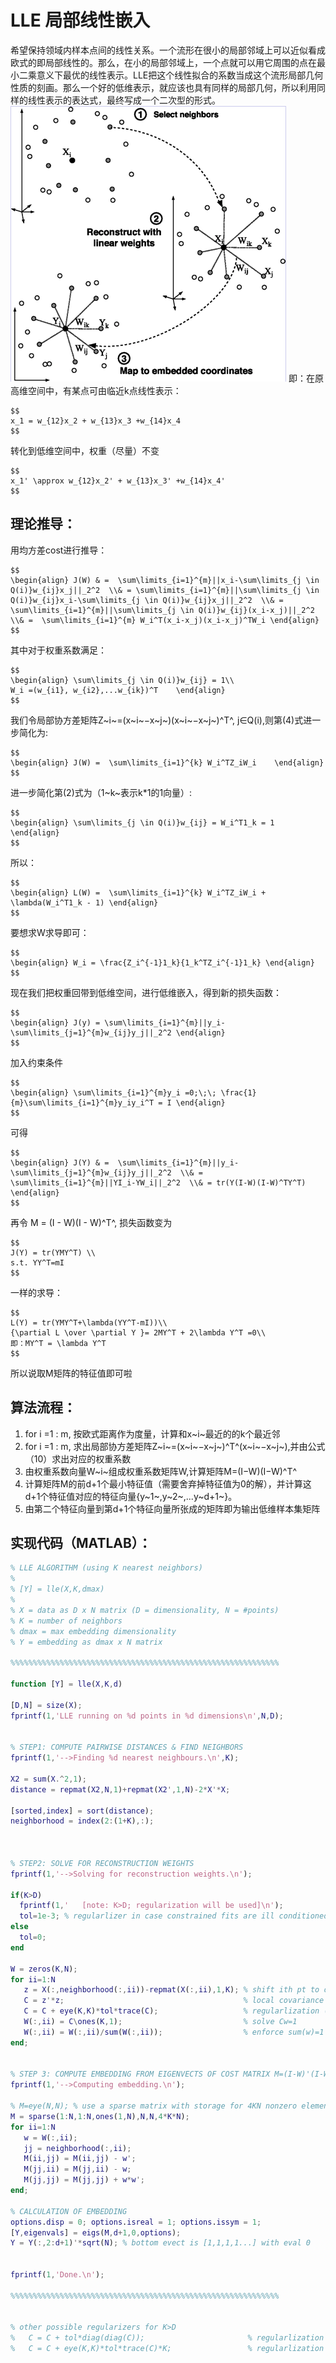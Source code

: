 # LLE 局部线性嵌入
希望保持领域内样本点间的线性关系。一个流形在很小的局部邻域上可以近似看成欧式的即局部线性的。那么，在小的局部邻域上，一个点就可以用它周围的点在最小二乘意义下最优的线性表示。LLE把这个线性拟合的系数当成这个流形局部几何性质的刻画。那么一个好的低维表示，就应该也具有同样的局部几何，所以利用同样的线性表示的表达式，最终写成一个二次型的形式。  
![](_v_images/20190316185556006_27057.png)
即：在原高维空间中，有某点可由临近k点线性表示：
```mathjax
$$
x_1 = w_{12}x_2 + w_{13}x_3 +w_{14}x_4
$$
```
转化到低维空间中，权重（尽量）不变  
```mathjax
$$
x_1' \approx w_{12}x_2' + w_{13}x_3' +w_{14}x_4'
$$
```  
## 理论推导：
用均方差cost进行推导：
```mathjax
$$
\begin{align} J(W) & =  \sum\limits_{i=1}^{m}||x_i-\sum\limits_{j \in Q(i)}w_{ij}x_j||_2^2  \\& = \sum\limits_{i=1}^{m}||\sum\limits_{j \in Q(i)}w_{ij}x_i-\sum\limits_{j \in Q(i)}w_{ij}x_j||_2^2  \\& = \sum\limits_{i=1}^{m}||\sum\limits_{j \in Q(i)}w_{ij}(x_i-x_j)||_2^2  \\& =  \sum\limits_{i=1}^{m} W_i^T(x_i-x_j)(x_i-x_j)^TW_i \end{align}  
$$  
```
其中对于权重系数满足：
```mathjax
$$
\begin{align} \sum\limits_{j \in Q(i)}w_{ij} = 1\\
W_i =(w_{i1}, w_{i2},...w_{ik})^T    \end{align} 
$$
```  
我们令局部协方差矩阵Z~i~=(x~i~−x~j~)(x~i~−x~j~)^T^, j∈Q(i),则第(4)式进一步简化为:
```mathjax
$$
\begin{align} J(W) =  \sum\limits_{i=1}^{k} W_i^TZ_iW_i    \end{align}  
$$
```    
进一步简化第(2)式为（1~k~表示k*1的1向量）:
```mathjax
$$
\begin{align} \sum\limits_{j \in Q(i)}w_{ij} = W_i^T1_k = 1 \end{align}  
$$
```  
所以：  
```mathjax
$$
\begin{align} L(W) =  \sum\limits_{i=1}^{k} W_i^TZ_iW_i + \lambda(W_i^T1_k - 1) \end{align}  
$$
```  
要想求W求导即可：
```mathjax
$$
\begin{align} W_i = \frac{Z_i^{-1}1_k}{1_k^TZ_i^{-1}1_k} \end{align}  
$$
```  
现在我们把权重回带到低维空间，进行低维嵌入，得到新的损失函数：  
```mathjax
$$
\begin{align} J(y) = \sum\limits_{i=1}^{m}||y_i-\sum\limits_{j=1}^{m}w_{ij}y_j||_2^2 \end{align}  
$$
```    
加入约束条件  
```mathjax
$$
\begin{align} \sum\limits_{i=1}^{m}y_i =0;\;\; \frac{1}{m}\sum\limits_{i=1}^{m}y_iy_i^T = I \end{align}  
$$
```    
可得  
```mathjax
$$
\begin{align} J(Y) & =  \sum\limits_{i=1}^{m}||y_i-\sum\limits_{j=1}^{m}w_{ij}y_j||_2^2  \\& = \sum\limits_{i=1}^{m}||YI_i-YW_i||_2^2  \\& = tr(Y(I-W)(I-W)^TY^T) \end{align}
$$
```      
再令 M = (I - W)(I - W)^T^, 损失函数变为  
```mathjax
$$
J(Y) = tr(YMY^T) \\
s.t. YY^T=mI
$$
```  
一样的求导：
```mathjax
$$
L(Y) = tr(YMY^T+\lambda(YY^T-mI))\\
{\partial L \over \partial Y }= 2MY^T + 2\lambda Y^T =0\\
即：MY^T = \lambda Y^T
$$
```  
所以说取M矩阵的特征值即可啦  
## 算法流程：
1. for i =1 : m,  按欧式距离作为度量，计算和x~i~最近的的k个最近邻
2. for i =1 : m, 求出局部协方差矩阵Z~i~=(x~i~−x~j~)^T^(x~i~−x~j~),并由公式（10）求出对应的权重系数
3. 由权重系数向量W~i~组成权重系数矩阵W,计算矩阵M=(I−W)(I−W)^T^
4. 计算矩阵M的前d+1个最小特征值（需要舍弃掉特征值为0的解），并计算这d+1个特征值对应的特征向量{y~1~,y~2~,...y~d+1~}。
5. 由第二个特征向量到第d+1个特征向量所张成的矩阵即为输出低维样本集矩阵  
## 实现代码（MATLAB）：  
```matlab
% LLE ALGORITHM (using K nearest neighbors)
%
% [Y] = lle(X,K,dmax)
%
% X = data as D x N matrix (D = dimensionality, N = #points)
% K = number of neighbors
% dmax = max embedding dimensionality
% Y = embedding as dmax x N matrix

%%%%%%%%%%%%%%%%%%%%%%%%%%%%%%%%%%%%%%%%%%%%%%%%%%%%%%%%%%%%

function [Y] = lle(X,K,d)

[D,N] = size(X);
fprintf(1,'LLE running on %d points in %d dimensions\n',N,D);


% STEP1: COMPUTE PAIRWISE DISTANCES & FIND NEIGHBORS 
fprintf(1,'-->Finding %d nearest neighbours.\n',K);

X2 = sum(X.^2,1);
distance = repmat(X2,N,1)+repmat(X2',1,N)-2*X'*X;

[sorted,index] = sort(distance);
neighborhood = index(2:(1+K),:);



% STEP2: SOLVE FOR RECONSTRUCTION WEIGHTS
fprintf(1,'-->Solving for reconstruction weights.\n');

if(K>D) 
  fprintf(1,'   [note: K>D; regularization will be used]\n'); 
  tol=1e-3; % regularlizer in case constrained fits are ill conditioned
else
  tol=0;
end

W = zeros(K,N);
for ii=1:N
   z = X(:,neighborhood(:,ii))-repmat(X(:,ii),1,K); % shift ith pt to origin
   C = z'*z;                                        % local covariance
   C = C + eye(K,K)*tol*trace(C);                   % regularlization (K>D)
   W(:,ii) = C\ones(K,1);                           % solve Cw=1
   W(:,ii) = W(:,ii)/sum(W(:,ii));                  % enforce sum(w)=1
end;


% STEP 3: COMPUTE EMBEDDING FROM EIGENVECTS OF COST MATRIX M=(I-W)'(I-W)
fprintf(1,'-->Computing embedding.\n');

% M=eye(N,N); % use a sparse matrix with storage for 4KN nonzero elements
M = sparse(1:N,1:N,ones(1,N),N,N,4*K*N); 
for ii=1:N
   w = W(:,ii);
   jj = neighborhood(:,ii);
   M(ii,jj) = M(ii,jj) - w';
   M(jj,ii) = M(jj,ii) - w;
   M(jj,jj) = M(jj,jj) + w*w';
end;

% CALCULATION OF EMBEDDING
options.disp = 0; options.isreal = 1; options.issym = 1; 
[Y,eigenvals] = eigs(M,d+1,0,options);
Y = Y(:,2:d+1)'*sqrt(N); % bottom evect is [1,1,1,1...] with eval 0


fprintf(1,'Done.\n');

%%%%%%%%%%%%%%%%%%%%%%%%%%%%%%%%%%%%%%%%%%%%%%%%%%%%%%%%%%%%


% other possible regularizers for K>D
%   C = C + tol*diag(diag(C));                       % regularlization
%   C = C + eye(K,K)*tol*trace(C)*K;                 % regularlization

```